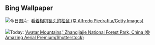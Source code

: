 ## Bing Wallpaper
![](https://www.bing.com/th?id=OHR.CameraSquirrel_ZH-CN3580119980_UHD.jpg&w=1000)今日图片: &nbsp;[看着相机镜头的松鼠 (© Alfredo Piedrafita/Getty Images)](https://www.bing.com/th?id=OHR.CameraSquirrel_ZH-CN3580119980_UHD.jpg)
<br><br/>
![](https://www.bing.com/th?id=OHR.AvatarMountain_EN-US0084042494_UHD.jpg&w=1000)Today: ['Avatar Mountains,' Zhangjiajie National Forest Park, China (© Amazing Aerial Premium/Shutterstock)](https://www.bing.com/th?id=OHR.AvatarMountain_EN-US0084042494_UHD.jpg)
<br><br/>
